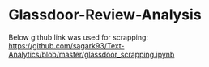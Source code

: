 # Glassdoor-Review-Analysis


Below github link was used for scrapping:
https://github.com/sagark93/Text-Analytics/blob/master/glassdoor_scrapping.ipynb
